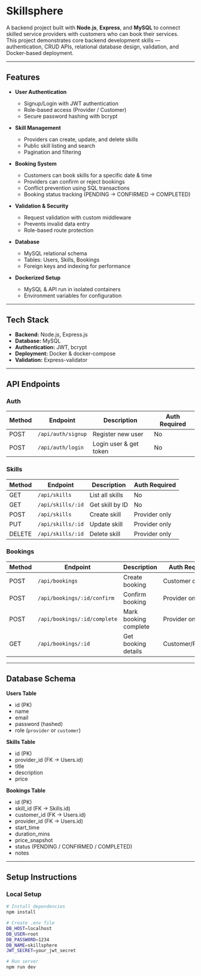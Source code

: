 # Skillsphere

A backend project built with **Node.js**, **Express**, and **MySQL** to connect skilled service providers with customers who can book their services.  
This project demonstrates core backend development skills — authentication, CRUD APIs, relational database design, validation, and Docker-based deployment.

---

## Features

- **User Authentication**
  - Signup/Login with JWT authentication
  - Role-based access (Provider / Customer)
  - Secure password hashing with bcrypt

- **Skill Management**
  - Providers can create, update, and delete skills
  - Public skill listing and search
  - Pagination and filtering

- **Booking System**
  - Customers can book skills for a specific date & time
  - Providers can confirm or reject bookings
  - Conflict prevention using SQL transactions
  - Booking status tracking (PENDING → CONFIRMED → COMPLETED)

- **Validation & Security**
  - Request validation with custom middleware
  - Prevents invalid data entry
  - Role-based route protection

- **Database**
  - MySQL relational schema
  - Tables: Users, Skills, Bookings
  - Foreign keys and indexing for performance

- **Dockerized Setup**
  - MySQL & API run in isolated containers
  - Environment variables for configuration

---

## Tech Stack

- **Backend:** Node.js, Express.js
- **Database:** MySQL
- **Authentication:** JWT, bcrypt
- **Deployment:** Docker & docker-compose
- **Validation:** Express-validator

---

## API Endpoints

### Auth
| Method | Endpoint           | Description            | Auth Required |
|--------|----------------    |----------------------  |---------------|
| POST   | `/api/auth/signup` | Register new user      | No            |
| POST   | `/api/auth/login`  | Login user & get token | No            |

### Skills
| Method | Endpoint          | Description          | Auth Required |
|--------|----------------   |----------------------|---------------|
| GET    | `/api/skills`     | List all skills      | No            |
| GET    | `/api/skills/:id` | Get skill by ID      | No            |
| POST   | `/api/skills`     | Create skill         | Provider only |
| PUT    | `/api/skills/:id` | Update skill         | Provider only |
| DELETE | `/api/skills/:id` | Delete skill         | Provider only |

### Bookings
| Method | Endpoint                      | Description           | Auth Required     |
|--------|------------------------------ |-----------------------|---------------    |
| POST   | `/api/bookings`               | Create booking        | Customer only     |
| POST   | `/api/bookings/:id/confirm`   | Confirm booking       | Provider only     |
| POST   | `/api/bookings/:id/complete`  | Mark booking complete | Provider only     |
| GET    | `/api/bookings/:id`           | Get booking details   | Customer/Provider |

---

## Database Schema

**Users Table**
- id (PK)
- name
- email
- password (hashed)
- role (`provider` or `customer`)

**Skills Table**
- id (PK)
- provider_id (FK → Users.id)
- title
- description
- price

**Bookings Table**
- id (PK)
- skill_id (FK → Skills.id)
- customer_id (FK → Users.id)
- provider_id (FK → Users.id)
- start_time
- duration_mins
- price_snapshot
- status (PENDING / CONFIRMED / COMPLETED)
- notes

---

## Setup Instructions

### Local Setup
```bash
# Install dependencies
npm install

# Create .env file
DB_HOST=localhost
DB_USER=root
DB_PASSWORD=1234
DB_NAME=skillsphere
JWT_SECRET=your_jwt_secret

# Run server
npm run dev
